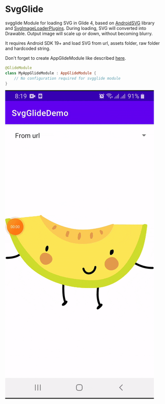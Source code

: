 # SvgGlide

svgglide Module for loading SVG in Glide 4, based on [AndroidSVG](http://bigbadaboom.github.io/androidsvg/) library and [SvgImageLoaderPlugins](https://github.com/kirich1409/SvgGlidePlugins). During loading, SVG will converted into Drawable.
Output image will scale up or down, without becoming blurry.

It requires Android SDK 19+ and load SVG from url, assets folder, raw folder and hardcoded string.

Don't forget to create AppGlideModule like described [here](http://bumptech.github.io/glide/doc/generatedapi.html).

```kotlin
@GlideModule
class MyAppGlideModule : AppGlideModule {
    // No configuration required for svgglide module
}
```


![alt text](media/sample.gif)